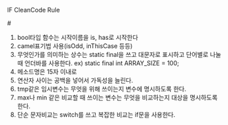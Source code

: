 IF CleanCode Rule

#<Week1>
1. bool타입 함수는 시작이름을 is, has로 시작한다
2. camel표기법 사용(isOdd, inThisCase 등등)
3. 무엇인가를 의미하는 상수는 static final을 쓰고 대문자로 표시하고 단어별로 나눌 때 언더바를 사용한다.
ex) static final int ARRAY_SIZE = 100;
4. 메소드명은 15자 이내로
5. 연산자 사이는 공백을 넣어서 가독성을 늘린다.
6. tmp같은 임시변수는 무엇을 위해 쓰이는지 변수에 명시하도록 한다.
7. max나 min 같은 비교할 때 쓰이는 변수는 무엇을 비교하는지 대상을 명시하도록 한다.
8. 단순 문자비교는 switch를 쓰고 복잡한 비교는 if문을 사용한다.